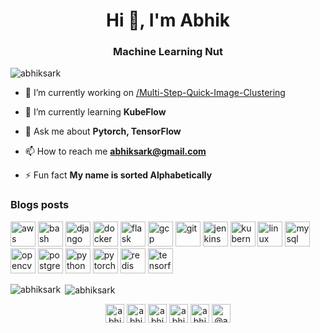 <h1 align="center">Hi 👋, I'm Abhik</h1>
<h3 align="center">Machine Learning Nut</h3>

<p align="left"> <img src="https://komarev.com/ghpvc/?username=abhiksark" alt="abhiksark" /> </p>

- 🔭 I’m currently working on [/Multi-Step-Quick-Image-Clustering](https://github.com/abhiksark/Multi-Step-Quick-Image-Clustering)

- 🌱 I’m currently learning **KubeFlow**

- 💬 Ask me about **Pytorch, TensorFlow**

- 📫 How to reach me **abhiksark@gmail.com**

- ⚡ Fun fact **My name is sorted Alphabetically**

### Blogs posts
<!-- BLOG-POST-LIST:START -->
<!-- BLOG-POST-LIST:END -->

<p align="left"><img src="https://devicons.github.io/devicon/devicon.git/icons/amazonwebservices/amazonwebservices-original-wordmark.svg" alt="aws" width="40" height="40"/> <img src="https://www.vectorlogo.zone/logos/gnu_bash/gnu_bash-icon.svg" alt="bash" width="40" height="40"/> <img src="https://devicons.github.io/devicon/devicon.git/icons/django/django-original.svg" alt="django" width="40" height="40"/> <img src="https://devicons.github.io/devicon/devicon.git/icons/docker/docker-original-wordmark.svg" alt="docker" width="40" height="40"/> <img src="https://www.vectorlogo.zone/logos/pocoo_flask/pocoo_flask-icon.svg" alt="flask" width="40" height="40"/> <img src="https://www.vectorlogo.zone/logos/google_cloud/google_cloud-icon.svg" alt="gcp" width="40" height="40"/> <img src="https://www.vectorlogo.zone/logos/git-scm/git-scm-icon.svg" alt="git" width="40" height="40"/> <img src="https://www.vectorlogo.zone/logos/jenkins/jenkins-icon.svg" alt="jenkins" width="40" height="40"/> <img src="https://www.vectorlogo.zone/logos/kubernetes/kubernetes-icon.svg" alt="kubernetes" width="40" height="40"/> <img src="https://devicons.github.io/devicon/devicon.git/icons/linux/linux-original.svg" alt="linux" width="40" height="40"/> <img src="https://devicons.github.io/devicon/devicon.git/icons/mysql/mysql-original-wordmark.svg" alt="mysql" width="40" height="40"/> <img src="https://www.vectorlogo.zone/logos/opencv/opencv-icon.svg" alt="opencv" width="40" height="40"/> <img src="https://devicons.github.io/devicon/devicon.git/icons/postgresql/postgresql-original-wordmark.svg" alt="postgresql" width="40" height="40"/> <img src="https://devicons.github.io/devicon/devicon.git/icons/python/python-original.svg" alt="python" width="40" height="40"/> <img src="https://www.vectorlogo.zone/logos/pytorch/pytorch-icon.svg" alt="pytorch" width="40" height="40"/> <img src="https://devicons.github.io/devicon/devicon.git/icons/redis/redis-original-wordmark.svg" alt="redis" width="40" height="40"/> <img src="https://www.vectorlogo.zone/logos/tensorflow/tensorflow-icon.svg" alt="tensorflow" width="40" height="40"/></p><p><img align="left" src="https://github-readme-stats.vercel.app/api/top-langs/?username=abhiksark&layout=compact&hide=html" alt="abhiksark" /></p>

<p>&nbsp;<img align="center" src="https://github-readme-stats.vercel.app/api?username=abhiksark&show_icons=true" alt="abhiksark" /></p>

<p align="center">
<a href="https://dev.to/abhiksark" target="blank"><img align="center" src="https://cdn.jsdelivr.net/npm/simple-icons@3.0.1/icons/dev-dot-to.svg" alt="abhiksark" height="30" width="30" /></a>
<a href="https://twitter.com/abhiksark" target="blank"><img align="center" src="https://cdn.jsdelivr.net/npm/simple-icons@3.0.1/icons/twitter.svg" alt="abhiksark" height="30" width="30" /></a>
<a href="https://linkedin.com/in/abhiksark" target="blank"><img align="center" src="https://cdn.jsdelivr.net/npm/simple-icons@3.0.1/icons/linkedin.svg" alt="abhiksark" height="30" width="30" /></a>
<a href="https://stackoverflow.com/users/abhiksark" target="blank"><img align="center" src="https://cdn.jsdelivr.net/npm/simple-icons@3.0.1/icons/stackoverflow.svg" alt="abhiksark" height="30" width="30" /></a>
<a href="https://kaggle.com/abhiksark" target="blank"><img align="center" src="https://cdn.jsdelivr.net/npm/simple-icons@3.0.1/icons/kaggle.svg" alt="abhiksark" height="30" width="30" /></a>
<a href="https://medium.com/@abhiksark" target="blank"><img align="center" src="https://cdn.jsdelivr.net/npm/simple-icons@3.0.1/icons/medium.svg" alt="@abhiksark" height="30" width="30" /></a>
</p>
